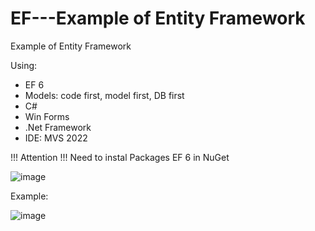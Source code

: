 # EF---Example of Entity Framework
Example of Entity Framework

Using:
- EF 6
- Models: code first, model first, DB first
- C#
- Win Forms
- .Net Framework
- IDE: MVS 2022

!!! Attention !!!
Need to instal Packages EF 6 in NuGet

![image](https://github.com/user-attachments/assets/b7d01b76-cc94-4aaf-a69d-e72b7d58b9a6)


Example:

![image](https://github.com/user-attachments/assets/bc371bdf-0c80-47e4-a8e0-c0640689f622)

